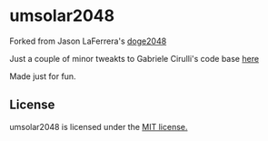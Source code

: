 # umsolar2048
Forked from Jason LaFerrera's [doge2048](https://github.com/laferrera/doge2048)

Just a couple of minor tweakts to Gabriele Cirulli's code base [here](https://github.com/gabrielecirulli/2048)

Made just for fun.


## License
umsolar2048 is licensed under the [MIT license.](https://github.com/laferrera/doge2048/blob/master/LICENSE.txt)

